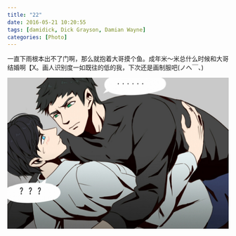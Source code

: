 ```yaml
---
title: "22"
date: 2016-05-21 10:20:55
tags: [damidick, Dick Grayson, Damian Wayne]
categories: [Photo]
---
```


<p>一直下雨根本出不了门啊，那么就抱着大哥摸个鱼。成年米～米总什么时候和大哥结婚啊【X。画人识别度一如既往的低的我，下次还是画制服吧(ノへ￣、)</p>

![](https://raw.githubusercontent.com/alicewish/meowchain247/master/img_cVZNdzJtQk9JV2ViMmFtYzR3TmtpZ3FxaFNsR0FoZkorR1JLSE15NmpvWWNXdytHUzg3M2lRPT0.jpg)